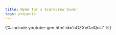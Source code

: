 ```yaml
---
title: Hymn for a Scarecrow Cover
tags: projects
---
```


{% include youtube-gen.html id='nGZXvGalQoU' %}
